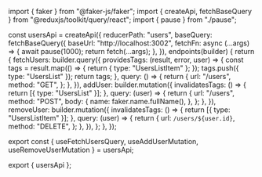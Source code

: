 import { faker } from "@faker-js/faker";
import { createApi, fetchBaseQuery } from "@reduxjs/toolkit/query/react";
import { pause } from "./pause";

<!-- 取代createAsyncThunk，改成createApi -->
const usersApi = createApi({
  reducerPath: "users",
  baseQuery: fetchBaseQuery({
    baseUrl: "http://localhost:3002",
    fetchFn: async (...args) => {
      await pause(1000);
      return fetch(...args);
    },
  }),
  endpoints(builder) {
    return {
      fetchUsers: builder.query({
        providesTags: (result, error, user) => {
          const tags = result.map(() => {
            return { type: "UsersListItem" };
          });
          tags.push({ type: "UsersList" });
          return tags;
        },
        query: () => {
          return {
            url: "/users",
            method: "GET",
          };
        },
      }),
      addUser: builder.mutation({
        invalidatesTags: () => {
          return [{ type: "UsersList" }];
        },
        query: (user) => {
          return {
            url: "/users",
            method: "POST",
            body: {
              name: faker.name.fullName(),
            },
          };
        },
      }),
      removeUser: builder.mutation({
        invalidatesTags: () => {
          return [{ type: "UsersListItem" }];
        },
        query: (user) => {
          return {
            url: `/users/${user.id}`,
            method: "DELETE",
          };
        },
      }),
    };
  },
});

export const { useFetchUsersQuery, useAddUserMutation, useRemoveUserMutation } =
  usersApi;

export { usersApi };
